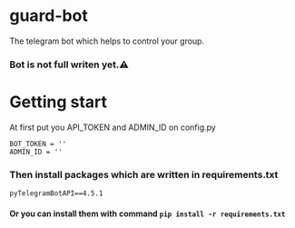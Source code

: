 # guard-bot
The telegram bot which helps to control your group.
### Bot is not full writen yet.⚠️


# Getting start
At first put you API_TOKEN and ADMIN_ID on config.py
```
BOT_TOKEN = ''
ADMIN_ID = ''
```
### Then install packages which are written in requirements.txt
```
pyTelegramBotAPI==4.5.1
```
#### Or you can install them with command `pip install -r requirements.txt`